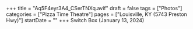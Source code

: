+++
title = "Aq5F4eyr3A4_CSerTNXq.avif"
draft = false
tags = ["Photos"]
categories = ["Pizza Time Theatre"]
pages = ["Louisville, KY (5743 Preston Hwy)"]
startDate = ""
+++
Switch Box (January 13, 2024)
